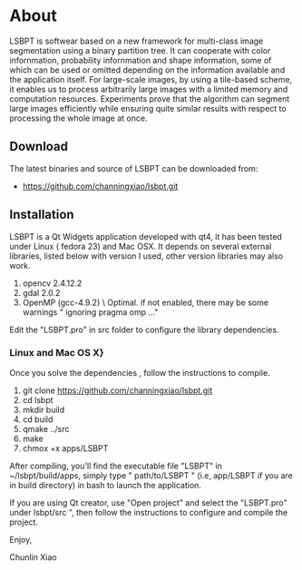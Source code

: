 About
===============
LSBPT is softwear based on a new framework for multi-class image segmentation using a binary partition tree. It can cooperate with color infornmation, probability infornmation and shape information, some of which can be used or omitted depending on the information available and the application itself. For large-scale images, by using a tile-based scheme, it enables us to process arbitrarily large images with a limited memory and computation resources. Experiments prove that the algorithm can segment large images efficiently while ensuring quite similar results with respect to processing the whole image at once.

Download
---------
The latest binaries and source of LSBPT can be downloaded from:
* https://github.com/channingxiao/lsbpt.git



Installation
--------------

LSBPT is a Qt Widgets application developed with qt4, it has been tested under Linux ( fedora 23) and Mac OSX. It depends on several external libraries, listed below with version I used, other version libraries may also work.

1. opencv 2.4.12.2
2. gdal 2.0.2
3. OpenMP (gcc-4.9.2) \ Optimal. if not enabled, there may be some warnings " ignoring pragma omp ..."

Edit the "LSBPT.pro" in src folder to configure the library dependencies. 

### Linux and Mac OS X}
Once you solve the dependencies , follow the instructions to compile.
1. git clone https://github.com/channingxiao/lsbpt.git
2. cd lsbpt
3. mkdir build 
4. cd build 
5. qmake ../src
6. make
7. chmox +x apps/LSBPT

After compiling, you'll find the executable file "LSBPT" in ~/lsbpt/build/apps, simply type " path/to/LSBPT " (i.e, app/LSBPT  if you are in build directory) in bash to launch the application.

If you are using Qt creator, use "Open project" and select the "LSBPT.pro" under 
lsbpt/src ", then follow the instructions to configure  and compile the project.



Enjoy,

Chunlin Xiao
